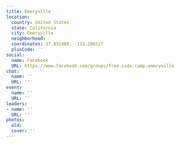 ```yaml
---
title: Emeryville
location:
  country: United States
  state: California
  city: Emeryville
  neighborhood: 
  coordinates: 37.831409, -122.286527
  plusCode: ''
social:
  name: Facebook
  URL: https://www.facebook.com/groups/free.code.camp.emeryville
chat:
  name: ''
  URL: ''
event:
  name: ''
  URL: ''
leaders:
- name: ''
  URL: ''
photos:
  old: 
  cover: ''
---
```

